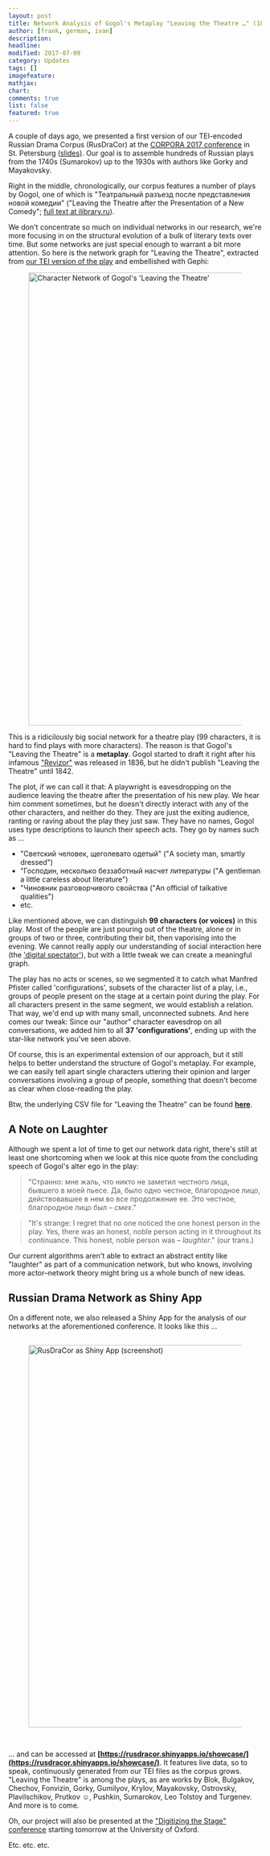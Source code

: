 ```yaml
---
layout: post
title: Network Analysis of Gogol's Metaplay "Leaving the Theatre …" (1842)
author: [frank, german, ivan]
description: 
headline: 
modified: 2017-07-09
category: Updates
tags: []
imagefeature: 
mathjax: 
chart: 
comments: true
list: false
featured: true
---
```


A couple of days ago, we presented a first version of our TEI-encoded Russian Drama Corpus (RusDraCor) at the [CORPORA 2017 conference](https://events.spbu.ru/events/anons/corpora-2017/) in St. Petersburg ([slides](https://dlina.github.io/presentations/2017-spb/)). Our goal is to assemble hundreds of Russian plays from the 1740s (Sumarokov) up to the 1930s with authors like Gorky and Mayakovsky.

Right in the middle, chronologically, our corpus features a number of plays by Gogol, one of which is "Театральный разъезд после представления новой комедии" ("Leaving the Theatre after the Presentation of a New Comedy"; [full text at ilibrary.ru](http://ilibrary.ru/text/1557/p.1/index.html)).

We don't concentrate so much on individual networks in our research, we're more focusing in on the structural evolution of a bulk of literary texts over time. But some networks are just special enough to warrant a bit more attention. So here is the network graph for "Leaving the Theatre", extracted from [our TEI version of the play](https://raw.githubusercontent.com/lehkost/RusDraCor/master/tei/Gogol_-_Teatralnyi_razezd_-_ilibrary.xml) and embellished with Gephi:

<figure>
  <img src="{{ site.url }}/data/gogol-leaving-the-theatre/gogol-teatralnyi-razezd-gephi.png" alt="Character Network of Gogol's 'Leaving the Theatre'" style="width:900px;">
</figure>

This is a ridicilously big social network for a theatre play (99 characters, it is hard to find plays with more characters). The reason is that Gogol's "Leaving the Theatre" is a **metaplay**. Gogol started to draft it right after his infamous ["Revizor"](https://en.wikipedia.org/wiki/The_Government_Inspector) was released in 1836, but he didn't publish "Leaving the Theatre" until 1842.

The plot, if we can call it that: A playwright is eavesdropping on the audience leaving the theatre after the presentation of his new play. We hear him comment sometimes, but he doesn't directly interact with any of the other characters, and neither do they. They are just the exiting audience, ranting or raving about the play they just saw. They have no names, Gogol uses type descriptions to launch their speech acts. They go by names such as …

- "Светский человек, щеголевато одетый" ("A society man, smartly dressed")
- "Господин, несколько беззаботный насчет литературы ("A gentleman a little careless about literature")
- "Чиновник разговорчивого свойства ("An official of talkative qualities")
- etc.

Like mentioned above, we can distinguish **99 characters (or voices)** in this play. Most of the people are just pouring out of the theatre, alone or in groups of two or three, contributing their bit, then vaporising into the evening. We cannot really apply our understanding of social interaction here (the ['digital spectator'](https://dlina.github.io/presentations/2015-sydney/sydney.html#/2/2)), but with a little tweak we can create a meaningful graph.

The play has no acts or scenes, so we segmented it to catch what Manfred Pfister called 'configurations', subsets of the character list of a play, i.e., groups of people present on the stage at a certain point during the play. For all characters present in the same segment, we would establish a relation. That way, we'd end up with many small, unconnected subnets. And here comes our tweak: Since our "author" character eavesdrop on all conversations, we added him to all **37 'configurations'**, ending up with the star-like network you've seen above.

Of course, this is an experimental extension of our approach, but it still helps to better understand the structure of Gogol's metaplay. For example, we can easily tell apart single characters uttering their opinion and larger conversations involving a group of people, something that doesn't become as clear when close-reading the play.

Btw, the underlying CSV file for "Leaving the Theatre" can be found **[here](https://raw.githubusercontent.com/lehkost/RusDraCor/master/csv/Gogol_-_Teatralnyi_razezd_-_ilibrary.csv)**.

## A Note on Laughter

Although we spent a lot of time to get our network data right, there's still at least one shortcoming when we look at this nice quote from the concluding speech of Gogol's alter ego in the play:

> "Странно: мне жаль, что никто не заметил честного лица, бывшего в моей пьесе. Да, было одно честное, благородное лицо, действовавшее в нем во все продолжение ее. Это честное, благородное лицо был – *смех*."

>"It's strange: I regret that no one noticed the one honest person in the play. Yes, there was an honest, noble person acting in it throughout its continuance. This honest, noble person was – *laughter*." (our trans.)

Our current algorithms aren't able to extract an abstract entity like "laughter" as part of a communication network, but who knows, involving more actor–network theory might bring us a whole bunch of new ideas.

## Russian Drama Network as Shiny App

On a different note, we also released a Shiny App for the analysis of our networks at the aforementioned conference. It looks like this …

<figure>
  <img src="https://dlina.github.io/presentations/2017-spb/images/Screenshot_Shinyapp_2017-06-21.jpg" alt="RusDraCor as Shiny App (screenshot)" style="width:760px;margin-top:15px;margin-bottom:30px;">
</figure>

… and can be accessed at **[https://rusdracor.shinyapps.io/showcase/](https://rusdracor.shinyapps.io/showcase/)**. It features live data, so to speak, continuously generated from our TEI files as the corpus grows. "Leaving the Theatre" is among the plays, as are works by Blok, Bulgakov, Chechov, Fonvizin, Gorky, Gumilyov, Krylov, Mayakovsky, Ostrovsky, Plavilschikov, Prutkov ☺, Pushkin, Sumarokov, Leo Tolstoy and Turgenev. And more is to come.

Oh, our project will also be presented at the ["Digitizing the Stage" conference](https://digitizingthestage.wordpress.com/) starting tomorrow at the University of Oxford.

Etc. etc. etc.

